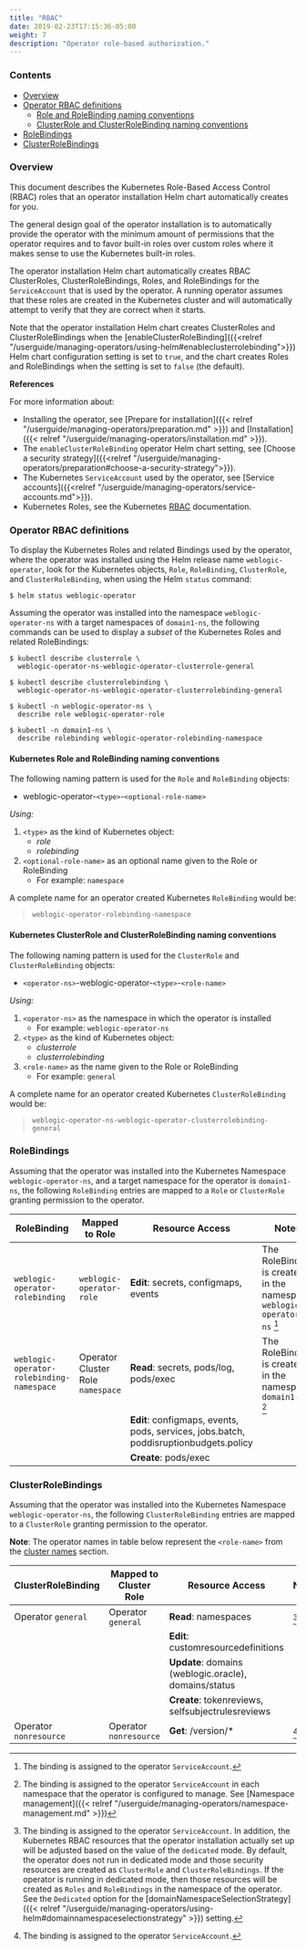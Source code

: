 ```yaml
---
title: "RBAC"
date: 2019-02-23T17:15:36-05:00
weight: 7
description: "Operator role-based authorization."
---
```


### Contents
* [Overview](#overview)
* [Operator RBAC definitions](#operator-rbac-definitions)
  - [Role and RoleBinding naming conventions](#kubernetes-role-and-rolebinding-naming-conventions)
  - [ClusterRole and ClusterRoleBinding naming conventions](#kubernetes-clusterrole-and-clusterrolebinding-naming-conventions)
* [RoleBindings](#rolebindings)
* [ClusterRoleBindings](#clusterrolebindings)

### Overview

This document describes the Kubernetes Role-Based Access Control (RBAC)
roles that an operator installation Helm chart automatically creates for you.

The general design goal of the operator installation is to
automatically provide the operator with the minimum amount of
permissions that the operator requires and to favor built-in roles over custom roles
where it makes sense to use the Kubernetes built-in roles.

The operator installation Helm chart automatically creates
RBAC ClusterRoles, ClusterRoleBindings, Roles, and RoleBindings
for the `ServiceAccount` that is used by the operator.
A running operator assumes that these roles are created in the
Kubernetes cluster and will automatically attempt to verify that
they are correct when it starts.

Note that the operator installation Helm chart
creates ClusterRoles and ClusterRoleBindings
when the [enableClusterRoleBinding]({{<relref "/userguide/managing-operators/using-helm#enableclusterrolebinding">}}) Helm chart configuration setting
is set to `true`, and the chart creates Roles and RoleBindings
when the setting is set to `false` (the default).

**References**

For more information about:
- Installing the operator, see
  [Prepare for installation]({{< relref "/userguide/managing-operators/preparation.md" >}})
  and [Installation]({{< relref "/userguide/managing-operators/installation.md" >}}).
- The `enableClusterRoleBinding` operator Helm chart setting, see
  [Choose a security strategy]({{<relref "/userguide/managing-operators/preparation#choose-a-security-strategy">}}).
- The Kubernetes `ServiceAccount` used by the operator, see
  [Service accounts]({{<relref "/userguide/managing-operators/service-accounts.md">}}).
- Kubernetes Roles, see the Kubernetes
  [RBAC](https://kubernetes.io/docs/reference/access-authn-authz/rbac/) documentation.

### Operator RBAC definitions

To display the Kubernetes Roles and related Bindings used by
the operator, where the operator was installed using the
Helm release name `weblogic-operator`, look for the Kubernetes objects, `Role`, `RoleBinding`,
`ClusterRole`, and `ClusterRoleBinding`, when using the Helm `status` command:

```shell
$ helm status weblogic-operator
```

Assuming the operator was installed into the namespace `weblogic-operator-ns`
with a target namespaces of `domain1-ns`, the following
commands can be used to display a _subset_ of the Kubernetes Roles and
related RoleBindings:

```shell
$ kubectl describe clusterrole \
  weblogic-operator-ns-weblogic-operator-clusterrole-general
```
```shell
$ kubectl describe clusterrolebinding \
  weblogic-operator-ns-weblogic-operator-clusterrolebinding-general
```
```shell
$ kubectl -n weblogic-operator-ns \
  describe role weblogic-operator-role
```
```shell
$ kubectl -n domain1-ns \
  describe rolebinding weblogic-operator-rolebinding-namespace
```

#### Kubernetes Role and RoleBinding naming conventions

The following naming pattern is used for the `Role` and `RoleBinding` objects:

- weblogic-operator-`<type>`-`<optional-role-name>`

*Using:*

1. `<type>` as the kind of Kubernetes object:
     * _role_
     * _rolebinding_
2. `<optional-role-name>` as an optional name given to the Role or RoleBinding
     * For example: `namespace`

A complete name for an operator created Kubernetes `RoleBinding` would be:

> `weblogic-operator-rolebinding-namespace`

#### Kubernetes ClusterRole and ClusterRoleBinding naming conventions

The following naming pattern is used for the `ClusterRole` and `ClusterRoleBinding` objects:

- `<operator-ns>`-weblogic-operator-`<type>`-`<role-name>`

*Using:*

1. `<operator-ns>` as the namespace in which the operator is installed
     * For example: `weblogic-operator-ns`
2. `<type>` as the kind of Kubernetes object:
     * _clusterrole_
     * _clusterrolebinding_
3. `<role-name>` as the name given to the Role or RoleBinding
     * For example: `general`

A complete name for an operator created Kubernetes `ClusterRoleBinding` would be:

> `weblogic-operator-ns-weblogic-operator-clusterrolebinding-general`

### RoleBindings

Assuming that the operator was installed into the Kubernetes Namespace `weblogic-operator-ns`,
and a target namespace for the operator is `domain1-ns`, the following `RoleBinding` entries are mapped
to a `Role` or `ClusterRole` granting permission to the operator.

| RoleBinding | Mapped to Role | Resource Access | Notes |
| --- | --- | --- | --- |
| `weblogic-operator-rolebinding` | `weblogic-operator-role` | **Edit**: secrets, configmaps, events | The RoleBinding is created in the namespace `weblogic-operator-ns` [^1] |
| `weblogic-operator-rolebinding-namespace` | Operator Cluster Role `namespace` | **Read**: secrets, pods/log, pods/exec | The RoleBinding is created in the namespace `domain1-ns` [^2] |
| | | **Edit**: configmaps, events, pods, services, jobs.batch, poddisruptionbudgets.policy | |
| | | **Create**: pods/exec | |

### ClusterRoleBindings

Assuming that the operator was installed into the Kubernetes Namespace `weblogic-operator-ns`,
the following `ClusterRoleBinding` entries are mapped to a `ClusterRole` granting permission to the operator.

**Note**: The operator names in table below represent the `<role-name>` from the [cluster names](#kubernetes-clusterrole-and-clusterrolebinding-naming-conventions) section.

| ClusterRoleBinding | Mapped to Cluster Role | Resource Access | Notes |
| --- | --- | --- | --- |
| Operator `general` | Operator `general` | **Read**: namespaces | [^3] |
| | | **Edit**: customresourcedefinitions | |
| | | **Update**: domains (weblogic.oracle), domains/status | |
| | | **Create**: tokenreviews, selfsubjectrulesreviews | |
| Operator `nonresource` | Operator `nonresource` | **Get**: /version/* | [^1] |


[^1]: The binding is assigned to the operator `ServiceAccount`.
[^2]: The binding is assigned to the operator `ServiceAccount`
      in each namespace that the operator is configured to manage.
      See [Namespace management]({{< relref "/userguide/managing-operators/namespace-management.md" >}})
[^3]: The binding is assigned to the operator `ServiceAccount`.
      In addition, the Kubernetes RBAC resources that the operator installation actually
      set up will be adjusted based on the value of the `dedicated` mode.
      By default, the operator does not run in dedicated mode and those security resources
      are created as `ClusterRole` and `ClusterRoleBindings`.
      If the operator is running in dedicated mode,
      then those resources will be created as `Roles` and `RoleBindings` in the namespace of the operator.
      See the `Dedicated` option for the
      [domainNamespaceSelectionStrategy]({{< relref "/userguide/managing-operators/using-helm#domainnamespaceselectionstrategy" >}})
      setting.
